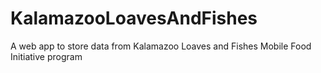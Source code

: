 # KalamazooLoavesAndFishes
A web app to store data from Kalamazoo Loaves and Fishes Mobile Food Initiative program
